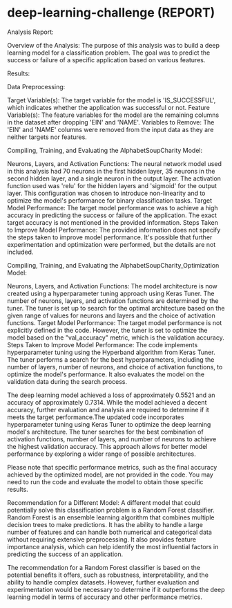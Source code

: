 # deep-learning-challenge (REPORT)

Analysis Report:

Overview of the Analysis:
The purpose of this analysis was to build a deep learning model for a classification problem. The goal was to predict the success or failure of a specific application based on various features.

Results:

Data Preprocessing:

Target Variable(s): The target variable for the model is 'IS_SUCCESSFUL', which indicates whether the application was successful or not.
Feature Variable(s): The feature variables for the model are the remaining columns in the dataset after dropping 'EIN' and 'NAME'.
Variables to Remove: The 'EIN' and 'NAME' columns were removed from the input data as they are neither targets nor features.

Compiling, Training, and Evaluating the AlphabetSoupCharity Model:

Neurons, Layers, and Activation Functions: The neural network model used in this analysis had 70 neurons in the first hidden layer, 35 neurons in the second hidden layer, and a single neuron in the output layer. The activation function used was 'relu' for the hidden layers and 'sigmoid' for the output layer. This configuration was chosen to introduce non-linearity and to optimize the model's performance for binary classification tasks.
Target Model Performance: The target model performance was to achieve a high accuracy in predicting the success or failure of the application. The exact target accuracy is not mentioned in the provided information.
Steps Taken to Improve Model Performance: The provided information does not specify the steps taken to improve model performance. It's possible
that further experimentation and optimization were performed, but the details are not included.

Compiling, Training, and Evaluating the AlphabetSoupCharity_Optimization Model:

Neurons, Layers, and Activation Functions: The model architecture is now created using a hyperparameter tuning approach using Keras Tuner. The number of neurons, layers, and activation functions are determined by the tuner. The tuner is set up to search for the optimal architecture based on the given range of values for neurons and layers and the choice of activation functions.
Target Model Performance: The target model performance is not explicitly defined in the code. However, the tuner is set to optimize the model based on the "val_accuracy" metric, which is the validation accuracy.
Steps Taken to Improve Model Performance: The code implements hyperparameter tuning using the Hyperband algorithm from Keras Tuner. The tuner performs a search for the best hyperparameters, including the number of layers, number of neurons, and choice of activation functions, to optimize the model's performance. It also evaluates the model on the validation data during the search process.

The deep learning model achieved a loss of approximately 0.5521 and an accuracy of approximately 0.7314. While the model achieved a decent accuracy, further evaluation and analysis are required to determine if it meets the target performance.The updated code incorporates hyperparameter tuning using Keras Tuner to optimize the deep learning model's architecture. The tuner searches for the best combination of activation functions, number of layers, and number of neurons to achieve the highest validation accuracy. This approach allows for better model performance by exploring a wider range of possible architectures.

Please note that specific performance metrics, such as the final accuracy achieved by the optimized model, are not provided in the code. You may need to run the code and evaluate the model to obtain those specific results.

Recommendation for a Different Model:
A different model that could potentially solve this classification problem is a Random Forest classifier. Random Forest is an ensemble learning algorithm that combines multiple decision trees to make predictions. It has the ability to handle a large number of features and can handle both numerical and categorical data without requiring extensive preprocessing. It also provides feature importance analysis, which can help identify the most influential factors in predicting the success of an application.

The recommendation for a Random Forest classifier is based on the potential benefits it offers, such as robustness, interpretability, and the ability to handle complex datasets. However, further evaluation and experimentation would be necessary to determine if it outperforms the deep learning model in terms of accuracy and other performance metrics.
